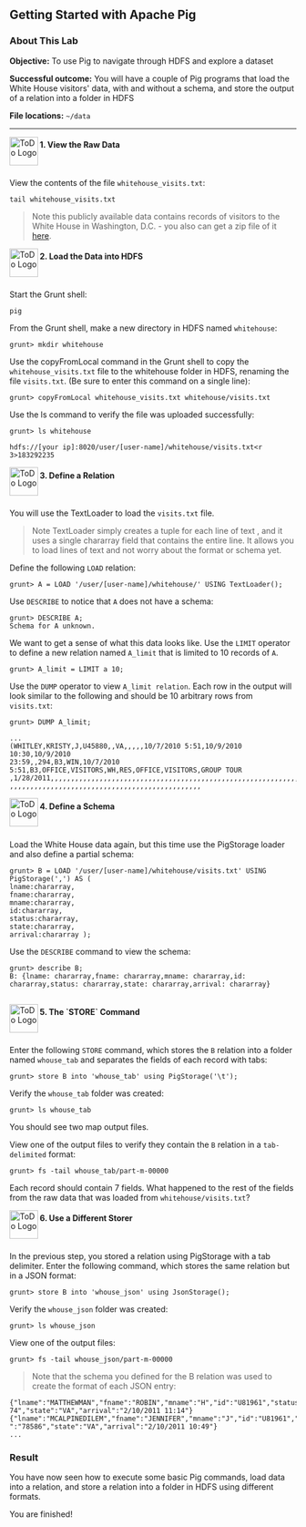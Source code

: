 ## Getting Started with Apache Pig

### About This Lab

**Objective:** To use Pig to navigate through HDFS and explore a dataset

**Successful outcome:** You will have a couple of Pig programs that load the White House visitors' data, with and without a schema, and store the output of a relation into a folder in HDFS

**File locations:** `~/data`

----

<!--STEP-->

<img src="https://user-images.githubusercontent.com/558905/40613898-7a6c70d6-624e-11e8-9178-7bde851ac7bd.png" align="left" width="50" height="50" title="ToDo Logo"> 
<h4>1. View the Raw Data</h4><br>

View the contents of the file `whitehouse_visits.txt`:

```
tail whitehouse_visits.txt
```

> Note  this publicly available data contains records of visitors to the White House in Washington, D.C. - you also can get a zip file of it [here](https://github.com/HortonworksUniversity/DevPH_Labs/blob/master/labs/Lab5.1/whitehouse_visits.zip).



<!--STEP-->

<img src="https://user-images.githubusercontent.com/558905/40613898-7a6c70d6-624e-11e8-9178-7bde851ac7bd.png" align="left" width="50" height="50" title="ToDo Logo"> 
<h4>2. Load the Data into HDFS</h4><br>

Start the Grunt shell:

```
pig
```

From the Grunt shell, make a new directory in HDFS named `whitehouse`:

```
grunt> mkdir whitehouse
```

Use the copyFromLocal command in the Grunt shell to copy the `whitehouse_visits.txt` file to the whitehouse folder in HDFS, renaming the file `visits.txt`. (Be sure to enter this command on a single line):

```
grunt> copyFromLocal whitehouse_visits.txt whitehouse/visits.txt
```

Use the ls command to verify the file was uploaded successfully:
```
grunt> ls whitehouse 

hdfs://[your ip]:8020/user/[user-name]/whitehouse/visits.txt<r 3>183292235
```



<!--STEP-->

<img src="https://user-images.githubusercontent.com/558905/40613898-7a6c70d6-624e-11e8-9178-7bde851ac7bd.png" align="left" width="50" height="50" title="ToDo Logo"> 
<h4>3. Define a Relation</h4><br>

You will use the TextLoader to load the `visits.txt` file.

> Note  TextLoader simply creates a tuple for each line of text , and it uses a single chararray field that contains the entire line. It allows you to load lines of text and not worry about the format or schema yet.

Define the following `LOAD` relation:

```
grunt> A = LOAD '/user/[user-name]/whitehouse/' USING TextLoader();
```

Use `DESCRIBE` to notice that `A` does not have a schema:

```
grunt> DESCRIBE A; 
Schema for A unknown.
```

We want to get a sense of what this data looks like. Use the `LIMIT` operator to define a new relation named `A_limit` that is limited to 10 records of `A`.

```
grunt> A_limit = LIMIT a 10;
```

Use the `DUMP` operator to view `A_limit relation`. Each row in the output will look similar to the following and should be 10 arbitrary rows from `visits.txt`:

```
grunt> DUMP A_limit;

...
(WHITLEY,KRISTY,J,U45880,,VA,,,,,10/7/2010 5:51,10/9/2010 10:30,10/9/2010
23:59,,294,B3,WIN,10/7/2010 5:51,B3,OFFICE,VISITORS,WH,RES,OFFICE,VISITORS,GROUP TOUR ,1/28/2011,,,,,,,,,,,,,,,,,,,,,,,,,,,,,,,,,,,,,,,,,,,,,,,,,,,,,,,,,,,,,,,,,,, ,,,,,,,,,,,,,,,,,,,,,,,,,,,,,,,,,,,,,,,,,,,,,,, 
```

<!--STEP-->

<img src="https://user-images.githubusercontent.com/558905/40613898-7a6c70d6-624e-11e8-9178-7bde851ac7bd.png" align="left" width="50" height="50" title="ToDo Logo"> 
<h4>4. Define a Schema</h4><br>

Load the White House data again, but this time use the PigStorage loader and also define a partial schema:

```
grunt> B = LOAD '/user/[user-name]/whitehouse/visits.txt' USING PigStorage(',') AS ( 
lname:chararray,
fname:chararray,
mname:chararray,
id:chararray, 
status:chararray, 
state:chararray, 
arrival:chararray );
```

Use the `DESCRIBE` command to view the schema:

```
grunt> describe B;
B: {lname: chararray,fname: chararray,mname: chararray,id: chararray,status: chararray,state: chararray,arrival: chararray}
 
```

<!--STEP-->

<img src="https://user-images.githubusercontent.com/558905/40613898-7a6c70d6-624e-11e8-9178-7bde851ac7bd.png" align="left" width="50" height="50" title="ToDo Logo"> 
<h4>5. The `STORE` Command</h4><br>

Enter the following `STORE` command, which stores the `B` relation into a folder named `whouse_tab` and separates the fields of each record with tabs:

```
grunt> store B into 'whouse_tab' using PigStorage('\t');
```

Verify the `whouse_tab` folder was created:

```
grunt> ls whouse_tab
```

You should see two map output files.

View one of the output files to verify they contain the `B` relation in a `tab-delimited` format:

```
grunt> fs -tail whouse_tab/part-m-00000
```

Each record should contain 7 fields. 
What happened to the rest of the fields from the raw data that was loaded from `whitehouse/visits.txt`?


<!--STEP-->

<img src="https://user-images.githubusercontent.com/558905/40613898-7a6c70d6-624e-11e8-9178-7bde851ac7bd.png" align="left" width="50" height="50" title="ToDo Logo"> 
<h4>6. Use a Different Storer</h4><br>

In the previous step, you stored a relation using PigStorage with a tab delimiter. Enter the following command, which stores the same relation but in a JSON format:

```
grunt> store B into 'whouse_json' using JsonStorage();
```

Verify the `whouse_json` folder was created:

```
grunt> ls whouse_json
```

View one of the output files:

```
grunt> fs -tail whouse_json/part-m-00000
```

>Note  that the schema you defined for the B relation was used to create the format of each JSON entry:

```
{"lname":"MATTHEWMAN","fname":"ROBIN","mname":"H","id":"U81961","status":"735 74","state":"VA","arrival":"2/10/2011 11:14"} 
{"lname":"MCALPINEDILEM","fname":"JENNIFER","mname":"J","id":"U81961","status ":"78586","state":"VA","arrival":"2/10/2011 10:49"}
...
```

### Result

You have now seen how to execute some basic Pig commands, load data into a relation, and store a relation into a folder in HDFS using different formats.

You are finished!
